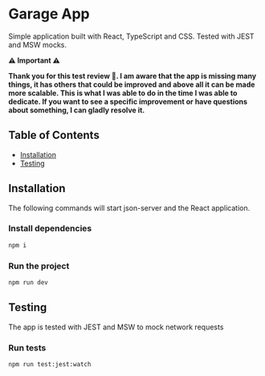 # Garage App

Simple application built with React, TypeScript and CSS.
Tested with JEST and MSW mocks.

**⚠️ Important ⚠️**

**Thank you for this test review 🤗. I am aware that the app is missing many things, it has others that could be improved and above all it can be made more scalable.
This is what I was able to do in the time I was able to dedicate. If you want to see a specific improvement or have questions about something, I can gladly resolve it.**

## Table of Contents

- [Installation](#Installation)
- [Testing](#Testing)

## Installation

The following commands will start json-server and the React application.

### Install dependencies

```bash
npm i
```

### Run the project

```bash
npm run dev
```

## Testing

The app is tested with JEST and MSW to mock network requests

### Run tests

```bash
npm run test:jest:watch
```
